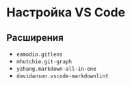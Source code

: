 # Настройка VS Code

## Расширения

- `eamodio.gitlens`
- `mhutchie.git-graph`
- `yzhang.markdown-all-in-one`
- `davidanson.vscode-markdownlint`
